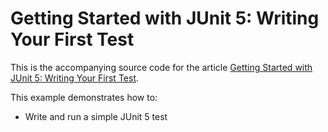 # Getting Started with JUnit 5: Writing Your First Test

This is the accompanying source code for the article [Getting Started with JUnit 5: Writing Your First Test](http://www.codingrevolution.com/junit-5-starter/).

This example demonstrates how to:

- Write and run a simple JUnit 5 test
